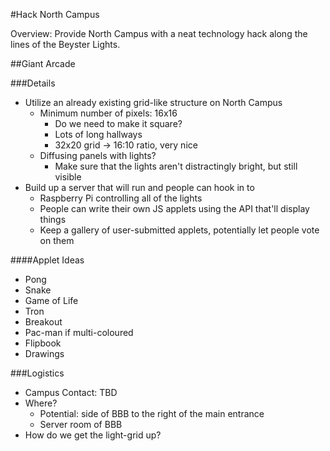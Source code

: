 #Hack North Campus

Overview: Provide North Campus with a neat technology hack along the lines of the Beyster Lights.

##Giant Arcade

###Details
* Utilize an already existing grid-like structure on North Campus
  * Minimum number of pixels: 16x16
    * Do we need to make it square?
    * Lots of long hallways
    * 32x20 grid -> 16:10 ratio, very nice
  * Diffusing panels with lights?
    * Make sure that the lights aren't distractingly bright, but still visible
* Build up a server that will run and people can hook in to
  * Raspberry Pi controlling all of the lights
  * People can write their own JS applets using the API that'll display things
  * Keep a gallery of user-submitted applets, potentially let people vote on them

####Applet Ideas
* Pong
* Snake
* Game of Life
* Tron
* Breakout
* Pac-man if multi-coloured
* Flipbook
* Drawings

###Logistics
* Campus Contact: TBD
* Where?
  * Potential: side of BBB to the right of the main entrance
  * Server room of BBB
* How do we get the light-grid up?
